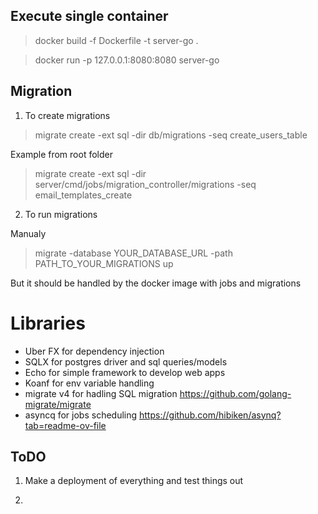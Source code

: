 ## Execute single container

> docker build -f Dockerfile -t server-go .

> docker run -p 127.0.0.1:8080:8080 server-go

## Migration

1. To create migrations

> migrate create -ext sql -dir db/migrations -seq create_users_table

Example from root folder

> migrate create -ext sql -dir server/cmd/jobs/migration_controller/migrations -seq email_templates_create

2. To run migrations

Manualy

> migrate -database YOUR_DATABASE_URL -path PATH_TO_YOUR_MIGRATIONS up

But it should be handled by the docker image with jobs and migrations

# Libraries

- Uber FX for dependency injection
- SQLX for postgres driver and sql queries/models
- Echo for simple framework to develop web apps
- Koanf for env variable handling
- migrate v4 for hadling SQL migration https://github.com/golang-migrate/migrate
- asyncq for jobs scheduling https://github.com/hibiken/asynq?tab=readme-ov-file

## ToDO

1. Make a deployment of everything and test things out

2.
